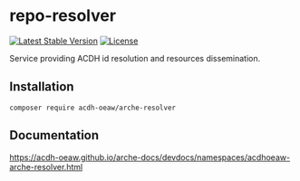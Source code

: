 # repo-resolver

[![Latest Stable Version](https://poser.pugx.org/acdh-oeaw/arche-resolver/v/stable)](https://packagist.org/packages/acdh-oeaw/arche-resolver)
[![License](https://poser.pugx.org/acdh-oeaw/arche-resolver/license)](https://packagist.org/packages/acdh-oeaw/arche-resolver)

Service providing ACDH id resolution and resources dissemination.

## Installation

`composer require acdh-oeaw/arche-resolver`

## Documentation

https://acdh-oeaw.github.io/arche-docs/devdocs/namespaces/acdhoeaw-arche-resolver.html
